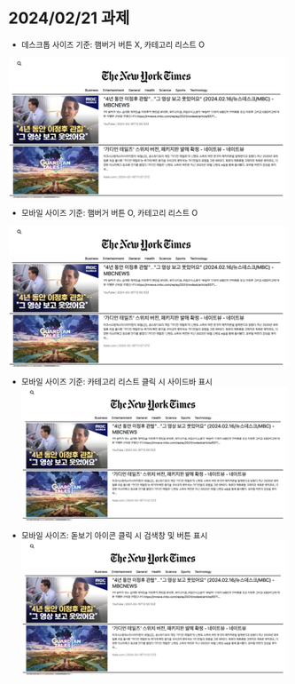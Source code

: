 # 2024/02/21 과제

- 데스크톱 사이즈 기준: 햄버거 버튼 X, 카테고리 리스트 O

![240221-assignment1](/assignment/240221-assignment/240221-assignment1.png)

- 모바일 사이즈 기준: 햄버거 버튼 O, 카테고리 리스트 O

![240221-assignment1](/assignment/240221-assignment/240221-assignment1.png)

- 모바일 사이즈 기준: 카테고리 리스트 클릭 시 사이드바 표시
![240221-assignment1](/assignment/240221-assignment/240221-assignment1.png)

- 모바일 사이즈: 돋보기 아이콘 클릭 시 검색창 및 버튼 표시
![240221-assignment1](/assignment/240221-assignment/240221-assignment1.png)